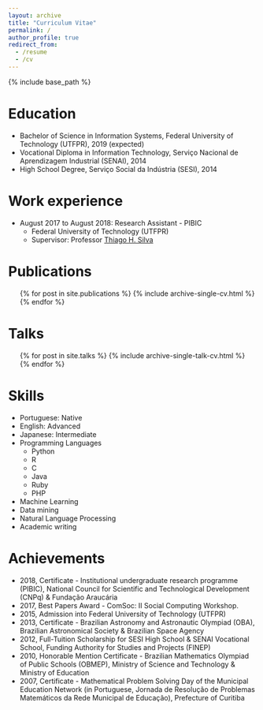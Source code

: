 ```yaml
---
layout: archive
title: "Curriculum Vitae"
permalink: /
author_profile: true
redirect_from:
  - /resume
  - /cv
---
```


{% include base_path %}

Education
======
* Bachelor of Science in Information Systems, Federal University of Technology (UTFPR), 2019 (expected)
* Vocational Diploma in Information Technology, Serviço Nacional de Aprendizagem Industrial (SENAI), 2014
* High School Degree, Serviço Social da Indústria (SESI), 2014

Work experience
======
* August 2017 to August 2018:  Research Assistant - PIBIC
  * Federal University of Technology (UTFPR)
  <!-- * Duties included: -->
  * Supervisor: Professor [Thiago H. Silva](http://dainf.ct.utfpr.edu.br/~thiagohs/)

Publications
======
  <ul>{% for post in site.publications %}
    {% include archive-single-cv.html %}
  {% endfor %}</ul>
  
Talks
======
  <ul>{% for post in site.talks %}
    {% include archive-single-talk-cv.html %}
  {% endfor %}</ul>
  
Skills
======
* Portuguese: Native
* English: Advanced
* Japanese: Intermediate
* Programming Languages
  * Python
  * R
  * C
  * Java
  * Ruby
  * PHP
* Machine Learning
* Data mining
* Natural Language Processing
* Academic writing
  
Achievements
======
* 2018, Certificate - Institutional undergraduate research programme (PIBIC), National Council for Scientific and Technological Development (CNPq) & Fundação Araucária
* 2017, Best Papers Award - ComSoc: II Social Computing Workshop.
* 2015, Admission into Federal University of Technology (UTFPR)
* 2013, Certificate - Brazilian Astronomy and Astronautic Olympiad (OBA), Brazilian Astronomical Society & Brazilian Space Agency
* 2012, Full-Tuition Scholarship for SESI High School & SENAI Vocational School, Funding Authority for Studies and Projects (FINEP)
* 2010, Honorable Mention Certificate - Brazilian Mathematics Olympiad of Public Schools (OBMEP), Ministry of Science and Technology & Ministry of Education
* 2007, Certificate - Mathematical Problem Solving Day of the Municipal Education Network (in Portuguese, Jornada de Resolução de Problemas Matemáticos da Rede Municipal de Educação), Prefecture of Curitiba
